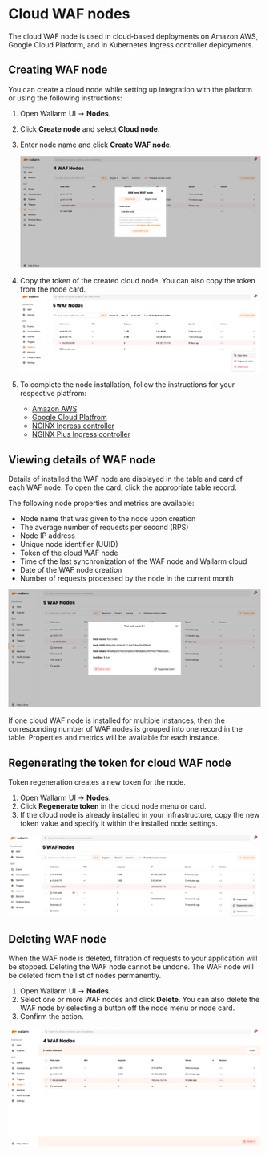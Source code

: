 # Cloud WAF nodes

The cloud WAF node is used in cloud‑based deployments on Amazon AWS, Google Cloud Platform, and in Kubernetes Ingress controller deployments.

## Creating WAF node

You can create a cloud node while setting up integration with the platform or using the following instructions:

1. Open Wallarm UI → **Nodes**.
2. Click **Create node** and select **Cloud node**.
3. Enter node name and click **Create WAF node**.

    ![!Creating cloud node](../../images/user-guides/nodes/create-cloud-node.png)
4. Copy the token of the created cloud node. You can also copy the token from the node card.
    ![!Copying cloud node](../../images/user-guides/nodes/copy-cloud-node-token.png)
5. To complete the node installation, follow the instructions for your respective platfrom:
    * [Amazon AWS](../../admin-en/installation-ami-en.md)
    * [Google Cloud Platfrom](../../admin-en/installation-gcp-en.md)
    * [NGINX Ingress controller](../../admin-en/installation-kubernetes-en.md)
    * [NGINX Plus Ingress controller](../../admin-en/installation-guides/ingress-plus/introduction.md)

## Viewing details of WAF node

Details of installed the WAF node are displayed in the table and card of each WAF node. To open the card, click the appropriate table record.

The following node properties and metrics are available:

* Node name that was given to the node upon creation
* The average number of requests per second (RPS)
* Node IP address
* Unique node identifier (UUID)
* Token of the cloud WAF node
* Time of the last synchronization of the WAF node and Wallarm cloud
* Date of the WAF node creation
* Number of requests processed by the node in the current month

![!Cloud WAF node card](../../images/user-guides/nodes/view-cloud-node.png)

If one cloud WAF node is installed for multiple instances, then the corresponding number of WAF nodes is grouped into one record in the table. Properties and metrics will be available for each instance.

## Regenerating the token for cloud WAF node

Token regeneration creates a new token for the node. 

1. Open Wallarm UI → **Nodes**.
2. Click **Regenerate token** in the cloud node menu or card.
3. If the cloud node is already installed in your infrastructure, copy the new token value and specify it within the installed node settings.

![!Regenerating cloud node token](../../images/user-guides/nodes/generate-new-token.png)

## Deleting WAF node

When the WAF node is deleted, filtration of requests to your application will be stopped. Deleting the WAF node cannot be undone. The WAF node will be deleted from the list of nodes permanently.

1. Open Wallarm UI → **Nodes**.
2. Select one or more WAF nodes and click **Delete**. You can also delete the WAF node by selecting a button off the node menu or node card.
3. Confirm the action.

![!Deleting the node](../../images/user-guides/nodes/delete-node.png)